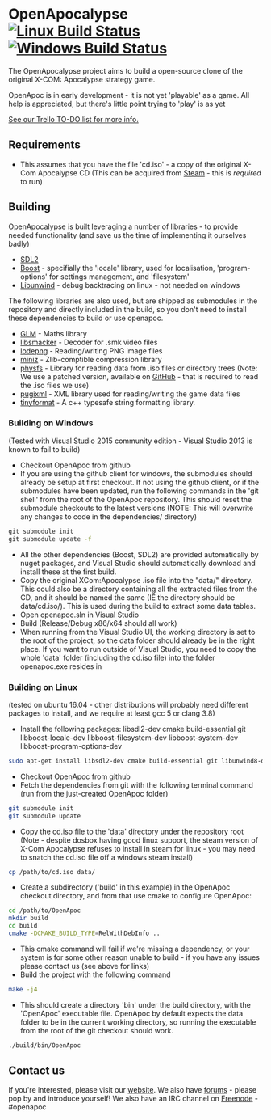 # OpenApocalypse [![Linux Build Status](https://travis-ci.org/JonnyH/OpenApoc.svg?branch=master)](https://travis-ci.org/JonnyH/OpenApoc) [![Windows Build Status](https://ci.appveyor.com/api/projects/status/07ndsvrbyct924a1)](https://ci.appveyor.com/project/JonnyH/openapoc)

The OpenApocalypse project aims to build a open-source
clone of the original X-COM: Apocalypse strategy game.

OpenApoc is in early development - it is not yet 'playable' as a game.
All help is appreciated, but there's little point trying to 'play' is as yet

[See our Trello TO-DO list for more info.](https://trello.com/b/lX5Y3DwR/openapoc)

## Requirements

- This assumes that you have the file 'cd.iso' - a copy of the original X-Com Apocalypse CD (This can be acquired from [Steam](http://store.steampowered.com/app/7660/) - this is _required_ to run)

## Building

OpenApocalypse is built leveraging a number of libraries - to provide needed functionality (and save us the time of implementing it ourselves badly)

- [SDL2](http://www.libsdl.org)
- [Boost](http://boost.org) - specifially the 'locale' library, used for localisation, 'program-options' for settings management, and 'filesystem'
- [Libunwind](http://www.nongnu.org/libunwind/download.html) - debug backtracing on linux - not needed on windows

The following libraries are also used, but are shipped as submodules in the repository and directly included in the build, so you don't need to install these dependencies to build or use openapoc.

- [GLM](http://glm.g-truc.net) - Maths library
- [libsmacker](http://libsmacker.sourceforge.net/) - Decoder for .smk video files
- [lodepng](http://lodev.org/lodepng/) - Reading/writing PNG image files
- [miniz](https://github.com/richgel999/miniz) - Zlib-comptible compression library
- [physfs](https://icculus.org/physfs/) - Library for reading data from .iso files or directory trees (Note: We use a patched version, available on [GitHub](https://github.com/JonnyH/physfs-hg-import/tree/fix-iso) - that is required to read the .iso files we use)
- [pugixml](http://http://pugixml.org/) - XML library used for reading/writing the game data files
- [tinyformat](https://github.com/c42f/tinyformat) - A c++ typesafe string formatting library.

### Building on Windows

(Tested with Visual Studio 2015 community edition - Visual Studio 2013 is known to fail to build)

- Checkout OpenApoc from github
- If you are using the github client for windows, the submodules should already be setup at first checkout. If not using the github client, or if the submodules have been updated, run the following commands in the 'git shell' from the root of the OpenApoc repository. This should reset the submodule checkouts to the latest versions (NOTE: This will overwrite any changes to code in the dependencies/ directory)

```cmd
git submodule init
git submodule update -f
```

- All the other dependencies (Boost, SDL2) are provided automatically by nuget packages, and Visual Studio should automatically download and install these at the first build.
- Copy the original XCom:Apocalypse .iso file into the "data/" directory. This could also be a directory containing all the extracted files from the CD, and it should be named the same (IE the directory should be data/cd.iso/). This is used during the build to extract some data tables.
- Open openapoc.sln in Visual Studio
- Build (Release/Debug x86/x64 should all work)
- When running from the Visual Studio UI, the working directory is set to the root of the project, so the data folder should already be in the right place. If you want to run outside of Visual Studio, you need to copy the whole 'data' folder (including the cd.iso file) into the folder openapoc.exe resides in

### Building on Linux

(tested on ubuntu 16.04 - other distributions will probably need different packages to install, and we require at least gcc 5 or clang 3.8)

- Install the following packages: libsdl2-dev cmake build-essential git libboost-locale-dev libboost-filesystem-dev libboost-system-dev libboost-program-options-dev

```sh
sudo apt-get install libsdl2-dev cmake build-essential git libunwind8-dev libboost-locale-dev libboost-filesystem-dev libboost-system-dev libboost-program-options-dev
```

- Checkout OpenApoc from github
- Fetch the dependencies from git with the following terminal command (run from the just-created OpenApoc folder)

```sh
git submodule init
git submodule update
```

- Copy the cd.iso file to the 'data' directory under the repository root (Note - despite dosbox having good linux support, the steam version of X-Com Apocalypse refuses to install in steam for linux - you may need to snatch the cd.iso file off a windows steam install)

```sh
cp /path/to/cd.iso data/
```

- Create a subdirectory ('build' in this example) in the OpenApoc checkout directory, and from that use cmake to configure OpenApoc:

```sh
cd /path/to/OpenApoc
mkdir build
cd build
cmake -DCMAKE_BUILD_TYPE=RelWithDebInfo ..
```

- This cmake command will fail if we're missing a dependency, or your system is for some other reason unable to build - if you have any issues please contact us (see above for links)
- Build the project with the following command

```sh
make -j4
```

- This should create a directory 'bin' under the build directory, with the 'OpenApoc' executable file. OpenApoc by default expects the data folder to be in the current working directory, so running the executable from the root of the git checkout should work.

```sh
./build/bin/OpenApoc
```

## Contact us

If you're interested, please visit our [website](http://openapoc.org).
We also have [forums](http://openapoc.pmprog.co.uk) - please pop by and introduce yourself!
We also have an IRC channel on [Freenode](http://freenode.net) - #openapoc